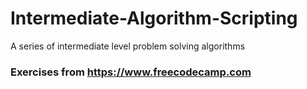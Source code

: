 # Intermediate-Algorithm-Scripting
A series of intermediate level problem solving algorithms
### Exercises from https://www.freecodecamp.com
